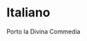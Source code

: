 # Italiano

Porto la Divina Commedia 
<!--stackedit_data:
eyJoaXN0b3J5IjpbMzc5ODU2Mjc5LC0xMjgzNzk4Mjg1LDE0NT
c5MjEwODVdfQ==
-->